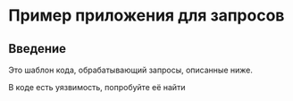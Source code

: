 # Пример приложения для запросов
## Введение
Это шаблон кода, обрабатывающий запросы, описанные ниже.

В коде есть уязвимость, попробуйте её найти